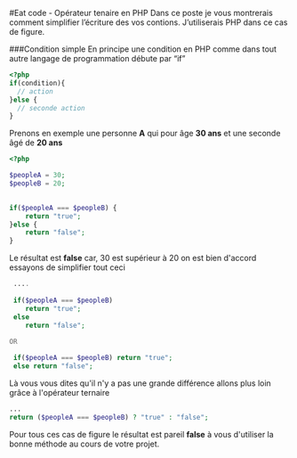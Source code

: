 #Eat code - Opérateur tenaire en PHP
Dans ce poste je vous montrerais comment simplifier l’écriture des vos contions. J’utiliserais PHP dans ce cas de figure.

###Condition simple
En principe une condition en PHP comme dans tout autre langage de programmation débute par “if”

```` PHP 
<?php
if(condition){
  // action
}else {
  // seconde action
}
````

Prenons en exemple une personne __A__ qui pour âge __30 ans__ et une seconde âgé de __20 ans__

```` PHP
<?php

$peopleA = 30;
$peopleB = 20;
 

if($peopleA === $peopleB) {
	return "true";
}else {
 	return "false";
}

````

Le résultat est __false__ car, 30 est supérieur à 20 on est bien d'accord essayons de simplifier tout ceci

```` PHP
 ....
 
 if($peopleA === $peopleB) 
 	return "true";
 else
 	return "false"; 
 	
OR

 if($peopleA === $peopleB) return "true";
 else return "false";	
````

Là vous vous dites qu'il n'y a pas une grande différence allons plus loin grâce à l'opérateur ternaire

````PHP
...
return ($peopleA === $peopleB) ? "true" : "false";
````

Pour tous ces cas de figure le résultat est pareil __false__ à vous d'utiliser la bonne méthode au cours de votre projet.
